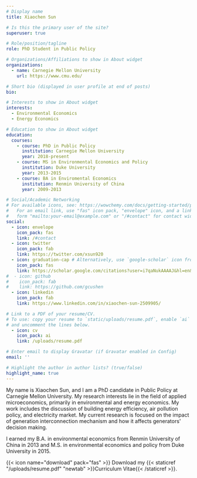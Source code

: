```yaml
---
# Display name
title: Xiaochen Sun

# Is this the primary user of the site?
superuser: true

# Role/position/tagline
role: PhD Student in Public Policy

# Organizations/Affiliations to show in About widget
organizations:
  - name: Carnegie Mellon University
    url: https://www.cmu.edu/

# Short bio (displayed in user profile at end of posts)
bio: 

# Interests to show in About widget
interests:
  - Environmental Economics
  - Energy Economics

# Education to show in About widget
education:
  courses:
    - course: PhD in Public Policy
      institution: Carnegie Mellon University
      year: 2018-present
    - course: MS in Environmental Economics and Policy
      institution: Duke University
      year: 2013-2015
    - course: BA in Enviromental Economics
      institution: Renmin University of China
      year: 2009-2013

# Social/Academic Networking
# For available icons, see: https://wowchemy.com/docs/getting-started/page-builder/#icons
#   For an email link, use "fas" icon pack, "envelope" icon, and a link in the
#   form "mailto:your-email@example.com" or "/#contact" for contact widget.
social:
  - icon: envelope
    icon_pack: fas
    link: /#contact
  - icon: twitter
    icon_pack: fab
    link: https://twitter.com/xsun920
  - icon: graduation-cap # Alternatively, use `google-scholar` icon from `ai` icon pack
    icon_pack: fas
    link: https://scholar.google.com/citations?user=i7qaNukAAAAJ&hl=en&oi=ao&inst=3203679203499159833
#  - icon: github
#    icon_pack: fab
#    link: https://github.com/gcushen
  - icon: linkedin
    icon_pack: fab
    link: https://www.linkedin.com/in/xiaochen-sun-2509905/

# Link to a PDF of your resume/CV.
# To use: copy your resume to `static/uploads/resume.pdf`, enable `ai` icons in `params.toml`,
# and uncomment the lines below.
  - icon: cv
    icon_pack: ai
    link: /uploads/resume.pdf

# Enter email to display Gravatar (if Gravatar enabled in Config)
email: ''

# Highlight the author in author lists? (true/false)
highlight_name: true
---
```


My name is Xiaochen Sun, and I am a PhD candidate in Public
Policy at Carnegie Mellon University. My research interests lie in the field of applied microeconomics, primarily in environmental and energy economics. My work includes the discussion of building energy efficiency, air pollution policy, and electricity market. My current research is focused on the impact of generation interconnection mechanism and how it affects generators' decision making.

I earned my B.A. in environmental economics from Renmin University of China in 2013 and M.S. in environmental economics and policy from Duke University in 2015.


{{< icon name="download" pack="fas" >}} Download my {{< staticref "/uploads/resume.pdf" "newtab" >}}Curriculum Vitae{{< /staticref >}}.
